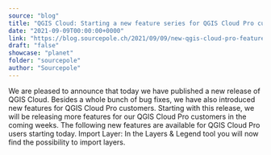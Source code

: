 ```yaml
---
source: "blog"
title: "QGIS Cloud: Starting a new feature series for QGIS Cloud Pro customers"
date: "2021-09-09T00:00:00+0000"
link: "https://blog.sourcepole.ch/2021/09/09/new-qgis-cloud-pro-features/"
draft: "false"
showcase: "planet"
folder: "sourcepole"
author: "Sourcepole"
---
```


We are pleased to announce that today we have published a new release of QGIS Cloud. Besides a whole bunch of bug fixes, we have also introduced new features for QGIS Cloud Pro customers. Starting with this release, we will be releasing more features for our QGIS Cloud Pro customers in the coming weeks.
The following new features are available for QGIS Cloud Pro users starting today.
Import Layer: In the Layers &amp; Legend tool you will now find the possibility to import layers.
